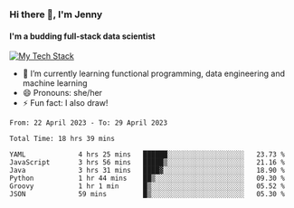 ### Hi there 👋, I'm Jenny
#### I'm a budding full-stack data scientist

<a href="TechStack">
  <img align="center" src="https://github-readme-tech-stack.vercel.app/api/cards?align=center&titleAlign=center&showBorder=false&lineCount=1&theme=catppuccin_mocha&hideBg=true&line1=python,python,auto;scala,scala,auto;databricks,databricks,auto;apachespark,spark,auto;" alt="My Tech Stack" />
</a>

- 🌱 I’m currently learning functional programming, data engineering and machine learning 
- 😄 Pronouns: she/her 
- ⚡ Fun fact: I also draw! 

<!--START_SECTION:waka-->

```text
From: 22 April 2023 - To: 29 April 2023

Total Time: 18 hrs 39 mins

YAML             4 hrs 25 mins   ██████░░░░░░░░░░░░░░░░░░░   23.73 %
JavaScript       3 hrs 56 mins   █████▒░░░░░░░░░░░░░░░░░░░   21.16 %
Java             3 hrs 31 mins   ████▓░░░░░░░░░░░░░░░░░░░░   18.90 %
Python           1 hr 44 mins    ██▒░░░░░░░░░░░░░░░░░░░░░░   09.30 %
Groovy           1 hr 1 min      █▒░░░░░░░░░░░░░░░░░░░░░░░   05.52 %
JSON             59 mins         █▒░░░░░░░░░░░░░░░░░░░░░░░   05.30 %
```

<!--END_SECTION:waka-->
